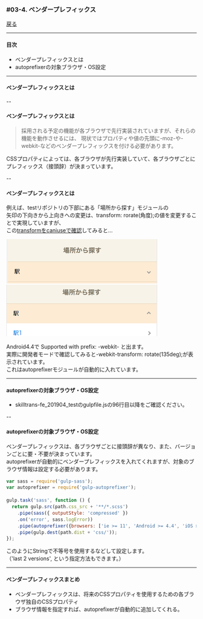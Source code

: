 ### #03-4. ベンダープレフィックス

<a href="../">戻る</a>

--- 

#### 目次
- ベンダープレフィックスとは
- autoprefixerの対象ブラウザ・OS設定

--- 

#### ベンダープレフィックスとは

-- 

#### ベンダープレフィックスとは

<blockquote class="-small">採用される予定の機能が各ブラウザで先行実装されていますが、それらの機能を動作させるには、 現状ではプロパティや値の先頭に-moz-や-webkit-などのベンダープレフィックスを付ける必要があります。</blockquote>

CSSプロパティによっては、各ブラウザが先行実装していて、各ブラウザごとにプレフィックス（接頭辞）が決まっています。

-- 

#### ベンダープレフィックスとは

例えば、testリポジトリの下部にある「場所から探す」モジュールの  
矢印の下向きから上向きへの変更は、transform: rorate(角度);の値を変更することで実現していますが、  
この<a href="https://caniuse.com/#search=transform">transformをcaniuseで確認</a>してみると...


<img src="./img/transform_b.png" width="400">
<img src="./img/transform_af.png" width="400">
<p>Android4.4で <span class="-b">Supported with prefix: -webkit-</span> と出ます。<br>実際に開発者モードで確認してみると<span class="-b">-webkit-transform: rotate(135deg);</span>が表示されています。<br>これはautoprefixerモジュールが自動的に入れています。</p>

---

#### autoprefixerの対象ブラウザ・OS設定

- skilltrans-fe_201904_testのgulpfile.jsの96行目以降をご確認ください。

--

#### autoprefixerの対象ブラウザ・OS設定

ベンダープレフィックスは、各ブラウザごとに接頭辞が異なり、また、バージョンごとに要・不要が決まっています。  
autoprefixerが自動的にベンダープレフィックスを入れてくれますが、対象のブラウザ情報は設定する必要があります。

```js
var sass = require('gulp-sass');
var autoprefixer = require('gulp-autoprefixer');

gulp.task('sass', function () {
  return gulp.src(path.css_src + '**/*.scss')
    .pipe(sass({ outputStyle: 'compressed' })
    .on('error', sass.logError))
    .pipe(autoprefixer({browsers: ['ie >= 11', 'Android >= 4.4', 'iOS >= 10']}))  //<--
    .pipe(gulp.dest(path.dist + 'css/'));
});
```
このようにStringで不等号を使用するなどして設定します。  
（'last 2 versions', という指定方法もできます。）

---

#### ベンダープレフィックスまとめ
- ベンダープレフィックスは、将来のCSSプロパティを使用するための各ブラウザ独自のCSSプロパティ
- ブラウザ情報を指定すれば、autoprefixerが自動的に追加してくれる。

